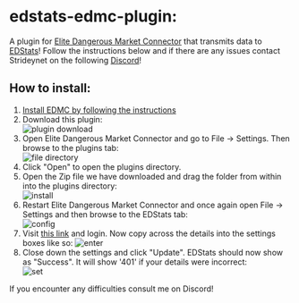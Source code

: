 # edstats-edmc-plugin:  
A plugin for [Elite Dangerous Market Connector](https://github.com/Marginal/EDMarketConnector) that transmits data to [EDStats](https://edstats.isadankme.me)! Follow the instructions below and if there are any issues contact Strideynet on the following [Discord](https://discord.gg/7kbduxb)!  
## How to install:  
1. [Install EDMC by following the instructions](https://github.com/Marginal/EDMarketConnector)  
2. Download this plugin:  
![plugin download](https://i.gyazo.com/7160c18f14aafcc82708bd099e072105.png)  
3. Open Elite Dangerous Market Connector and go to File -> Settings. Then browse to the plugins tab:  
![file directory](https://i.gyazo.com/7c4f8bb35ae0c3b9e866d4969e758395.png)  
4. Click "Open" to open the plugins directory.  
5. Open the Zip file we have downloaded and drag the folder from within into the plugins directory:  
![install](https://i.gyazo.com/9c9a5715b4b81a60c52d2150006b0590.png)  
6. Restart Elite Dangerous Market Connector and once again open File -> Settings and then browse to the EDStats tab:  
![config](https://i.gyazo.com/8670d311dc01b7819280fdc490de20cf.png)  
7. Visit [this link](https://edstats.isadankme.me/settings) and login. Now copy across the details into the settings boxes like so:
![enter](https://i.gyazo.com/8859145dadc9747d10350c2c7dda8551.png)  
8. Close down the settings and click "Update". EDStats should now show as "Success". It will show '401' if your details were incorrect:  
![set](https://i.gyazo.com/352a308828a1a37d6bd2af4635612a47.png)  
  
If you encounter any difficulties consult me on Discord!


